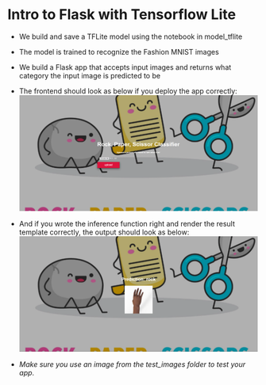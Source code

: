 # Intro to Flask with Tensorflow Lite

- We build and save a TFLite model using the notebook in model_tflite 

- The model is trained to recognize the Fashion MNIST images

- We build a Flask app that accepts input images and returns what category the input image is predicted to be

- The frontend should look as below if you deploy the app correctly:
![initial](static/images/initial.png)

- And if you wrote the inference function right and render the result template correctly, the output should look as below:
![prediction](static/images/prediction.png)

- _Make sure you use an image from the test_images folder to test your app_.
